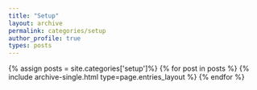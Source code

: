 ```yaml
---
title: "Setup"
layout: archive
permalink: categories/setup
author_profile: true
types: posts
---
```


{% assign posts = site.categories['setup']%}
{% for post in posts %}
  {% include archive-single.html type=page.entries_layout %}
{% endfor %}